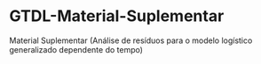 # GTDL-Material-Suplementar
Material Suplementar (Análise de resíduos para o modelo logístico generalizado dependente do tempo)
